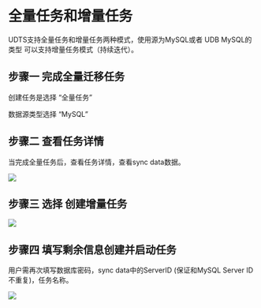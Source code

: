 

# 全量任务和增量任务

UDTS支持全量任务和增量任务两种模式，使用源为MySQL或者 UDB MySQL的类型 可以支持增量任务模式（持续迭代）。


## 步骤一 完成全量迁移任务

创建任务是选择 “全量任务” 

数据源类型选择 “MySQL” 

## 步骤二 查看任务详情

当完成全量任务后，查看任务详情，查看sync data数据。

![](http://udts-doc.cn-bj.ufileos.com/config002.png)

## 步骤三 选择 创建增量任务

![](http://udts-doc.cn-bj.ufileos.com/create006.png)

## 步骤四 填写剩余信息创建并启动任务

用户需再次填写数据库密码，sync data中的ServerID (保证和MySQL Server ID 不重复)，任务名称。

![](http://udts-doc.cn-bj.ufileos.com/create007.png)





